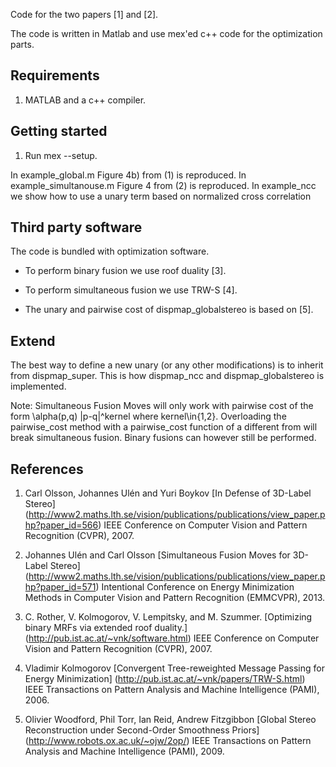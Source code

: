Code for the two papers [1] and [2].

The code is written in Matlab and use mex'ed c++ code for the
optimization parts.

Requirements 
---
1. MATLAB and a c++ compiler.

Getting started
---
1. Run mex --setup.

In example_global.m Figure 4b) from (1) is reproduced.
In example_simultanouse.m Figure 4 from (2) is reproduced.
In example_ncc we show how to use a unary term based on normalized cross correlation


Third party software
----
The code is bundled with optimization software.

* To perform binary fusion we use roof duality [3].

* To perform simultaneous fusion we use TRW-S [4].

*  The unary and pairwise cost of dispmap_globalstereo is based on [5].

Extend
---
The best way to define a new unary (or any other modifications) is to inherit from dispmap_super.
This is how dispmap_ncc and dispmap_globalstereo is implemented.

Note: Simultaneous Fusion Moves will only work with pairwise cost of the form \alpha(p,q) |p-q|^kernel where kernel\in{1,2}. Overloading the pairwise_cost 
method with a pairwise_cost function of a different from will break simultaneous fusion. Binary fusions can however still be performed. 

References
---
1.  Carl Olsson, Johannes Ulén and Yuri Boykov
		[In Defense of 3D-Label Stereo]
		(http://www2.maths.lth.se/vision/publications/publications/view_paper.php?paper_id=566)
		IEEE Conference on Computer Vision and Pattern Recognition (CVPR), 2007.

2. 	Johannes Ulén and Carl Olsson
		[Simultaneous Fusion Moves for 3D-Label Stereo]
		(http://www2.maths.lth.se/vision/publications/publications/view_paper.php?paper_id=571)
		Intentional Conference on Energy Minimization Methods in Computer Vision and Pattern Recognition (EMMCVPR), 2013.

3. C. Rother, V. Kolmogorov, V. Lempitsky, and M. Szummer. 
  [Optimizing binary MRFs via extended roof duality.]
  (http://pub.ist.ac.at/~vnk/software.html) IEEE Conference on Computer Vision and Pattern Recognition (CVPR), 2007.

4. Vladimir Kolmogorov
[Convergent Tree-reweighted Message Passing for Energy Minimization]
(http://pub.ist.ac.at/~vnk/papers/TRW-S.html)
IEEE Transactions on Pattern Analysis and Machine Intelligence (PAMI), 2006.

5. Olivier Woodford, Phil Torr, Ian Reid, Andrew Fitzgibbon
[Global Stereo Reconstruction under Second-Order Smoothness Priors]
(http://www.robots.ox.ac.uk/~ojw/2op/)
IEEE Transactions on Pattern Analysis and Machine Intelligence (PAMI), 2009.